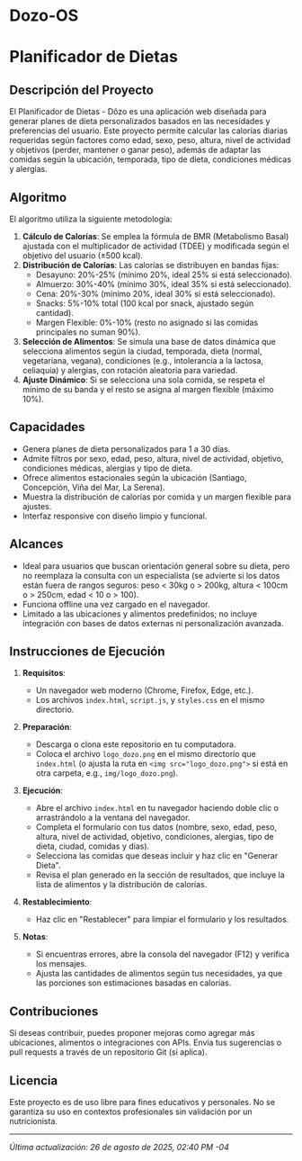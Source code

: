 # Dozo-OS
# Planificador de Dietas

## Descripción del Proyecto
El Planificador de Dietas - Dôzo es una aplicación web diseñada para generar planes de dieta personalizados basados en las necesidades y preferencias del usuario. Este proyecto permite calcular las calorías diarias requeridas según factores como edad, sexo, peso, altura, nivel de actividad y objetivos (perder, mantener o ganar peso), además de adaptar las comidas según la ubicación, temporada, tipo de dieta, condiciones médicas y alergias.

## Algoritmo
El algoritmo utiliza la siguiente metodología:
1. **Cálculo de Calorías**: Se emplea la fórmula de BMR (Metabolismo Basal) ajustada con el multiplicador de actividad (TDEE) y modificada según el objetivo del usuario (±500 kcal).
2. **Distribución de Calorías**: Las calorías se distribuyen en bandas fijas:
   - Desayuno: 20%-25% (mínimo 20%, ideal 25% si está seleccionado).
   - Almuerzo: 30%-40% (mínimo 30%, ideal 35% si está seleccionado).
   - Cena: 20%-30% (mínimo 20%, ideal 30% si está seleccionado).
   - Snacks: 5%-10% total (100 kcal por snack, ajustado según cantidad).
   - Margen Flexible: 0%-10% (resto no asignado si las comidas principales no suman 90%).
3. **Selección de Alimentos**: Se simula una base de datos dinámica que selecciona alimentos según la ciudad, temporada, dieta (normal, vegetariana, vegana), condiciones (e.g., intolerancia a la lactosa, celiaquía) y alergias, con rotación aleatoria para variedad.
4. **Ajuste Dinámico**: Si se selecciona una sola comida, se respeta el mínimo de su banda y el resto se asigna al margen flexible (máximo 10%).

## Capacidades
- Genera planes de dieta personalizados para 1 a 30 días.
- Admite filtros por sexo, edad, peso, altura, nivel de actividad, objetivo, condiciones médicas, alergias y tipo de dieta.
- Ofrece alimentos estacionales según la ubicación (Santiago, Concepción, Viña del Mar, La Serena).
- Muestra la distribución de calorías por comida y un margen flexible para ajustes.
- Interfaz responsive con diseño limpio y funcional.

## Alcances
- Ideal para usuarios que buscan orientación general sobre su dieta, pero no reemplaza la consulta con un especialista (se advierte si los datos están fuera de rangos seguros: peso < 30kg o > 200kg, altura < 100cm o > 250cm, edad < 10 o > 100).
- Funciona offline una vez cargado en el navegador.
- Limitado a las ubicaciones y alimentos predefinidos; no incluye integración con bases de datos externas ni personalización avanzada.

## Instrucciones de Ejecución
1. **Requisitos**:
   - Un navegador web moderno (Chrome, Firefox, Edge, etc.).
   - Los archivos `index.html`, `script.js`, y `styles.css` en el mismo directorio.

2. **Preparación**:
   - Descarga o clona este repositorio en tu computadora.
   - Coloca el archivo `logo_dozo.png` en el mismo directorio que `index.html` (o ajusta la ruta en `<img src="logo_dozo.png">` si está en otra carpeta, e.g., `img/logo_dozo.png`).

3. **Ejecución**:
   - Abre el archivo `index.html` en tu navegador haciendo doble clic o arrastrándolo a la ventana del navegador.
   - Completa el formulario con tus datos (nombre, sexo, edad, peso, altura, nivel de actividad, objetivo, condiciones, alergias, tipo de dieta, ciudad, comidas y días).
   - Selecciona las comidas que deseas incluir y haz clic en "Generar Dieta".
   - Revisa el plan generado en la sección de resultados, que incluye la lista de alimentos y la distribución de calorías.

4. **Restablecimiento**:
   - Haz clic en "Restablecer" para limpiar el formulario y los resultados.

5. **Notas**:
   - Si encuentras errores, abre la consola del navegador (F12) y verifica los mensajes.
   - Ajusta las cantidades de alimentos según tus necesidades, ya que las porciones son estimaciones basadas en calorías.

## Contribuciones
Si deseas contribuir, puedes proponer mejoras como agregar más ubicaciones, alimentos o integraciones con APIs. Envía tus sugerencias o pull requests a través de un repositorio Git (si aplica).

## Licencia
Este proyecto es de uso libre para fines educativos y personales. No se garantiza su uso en contextos profesionales sin validación por un nutricionista.

---
*Última actualización: 26 de agosto de 2025, 02:40 PM -04*
